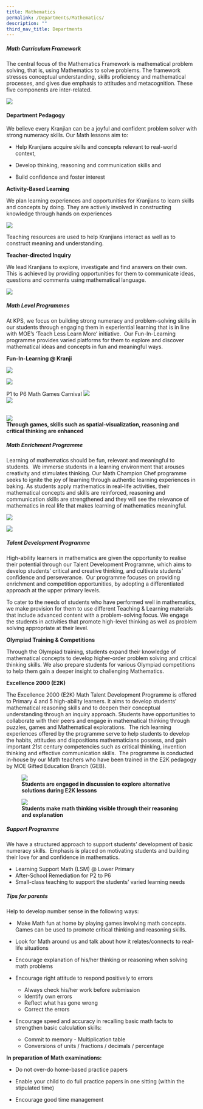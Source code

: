 ```yaml
---
title: Mathematics
permalink: /Departments/Mathematics/
description: ""
third_nav_title: Departments
---
```

##### **Math Curriculum Framework**

  
The central focus of the Mathematics Framework is mathematical problem solving, that is, using Mathematics to solve problems. The framework stresses conceptual understanding, skills proficiency and mathematical processes, and gives due emphasis to attitudes and metacognition. These five components are inter-related.&nbsp;

![](/images/Our%20Curriculum/Departments/Mathematics/M1.png)

#### **Department Pedagogy**

We believe every Kranjian can be a joyful and confident problem solver with strong numeracy skills. Our Math lessons aim to:


- Help Kranjians acquire skills and concepts relevant to real-world context,

- Develop thinking, reasoning and communication skills and&nbsp;

- Build confidence and foster interest&nbsp;
  
**Activity-Based Learning**

We plan learning experiences and opportunities for Kranjians to learn skills and concepts by doing. They are actively involved in constructing knowledge through hands on experiences&nbsp;

![](/images/Our%20Curriculum/Departments/Mathematics/M2.png)

  

Teaching resources are used to help Kranjians interact as well as to construct meaning and understanding.

**Teacher-directed Inquiry**

We lead Kranjians to explore, investigate and find answers on their own. This is achieved by providing opportunities for them to communicate ideas, questions and comments using mathematical language.&nbsp;

![](/images/Our%20Curriculum/Departments/Mathematics/M3.png)

  

##### **Math Level Programmes**

  

At KPS, we focus on building strong numeracy and problem-solving skills in our students through engaging them in experiential learning that is in line with MOE’s ‘Teach Less Learn More’ initiative.&nbsp; Our Fun-In-Learning programme provides varied platforms for them to explore and discover mathematical ideas and concepts in fun and meaningful ways.  

  

**Fun-In-Learning @ Kranji**<br>

![](/images/Our%20Curriculum/Departments/Mathematics/p1_mathtrail.png)
<br>

![](/images/Our%20Curriculum/Departments/Mathematics/p2_funtime.png)

P1  to P6 Math Games Carnival
![](/images/Our%20Curriculum/Departments/Mathematics/Math%20Carnival_3.png)<br>
![](/images/Our%20Curriculum/Departments/Mathematics/Math%20Carnival_2.png)

<br>
	<img src="/images/Our%20Curriculum/Departments/Mathematics/Math Carnival_1.png">
<figcaption> <strong>Through games, skills such as spatial-visualization, reasoning and critical thinking are enhanced </strong> </figcaption>


##### **Math Enrichment Programme**

Learning of mathematics should be fun, relevant and meaningful to students.&nbsp; We immerse students in a learning environment that arouses creativity and stimulates thinking. Our Math Champion Chef programme seeks to ignite the joy of learning through authentic learning experiences in baking. As students apply mathematics in real-life activities, their mathematical concepts and skills are reinforced, reasoning and communication skills are strengthened and they will see the relevance of mathematics in real life that makes learning of mathematics meaningful.

  

![](/images/Our%20Curriculum/Departments/Mathematics/M8.png)

![](/images/Our%20Curriculum/Departments/Mathematics/M9.png)

##### **Talent Development Programme**

High-ability learners in mathematics are given the opportunity to realise their potential through our Talent Development Programme, which aims to develop&nbsp;students’ critical and creative thinking, and cultivate students’ confidence and perseverance.&nbsp; Our programme focuses on providing enrichment and competition opportunities, by adopting a differentiated approach at the upper primary levels.

  

To cater to the needs of students who have performed well in mathematics, we make provision for them to use different Teaching &amp; Learning materials that include advanced content with a problem-solving focus. We&nbsp;engage the students in activities that promote high-level thinking as well as problem solving appropriate at their level.

  

**Olympiad Training &amp; Competitions**

Through the Olympiad training, students expand their knowledge of mathematical concepts to develop higher-order problem solving and critical thinking skills. We also prepare students for various Olympiad competitions to help them gain a deeper insight to challenging Mathematics.&nbsp;&nbsp;

**Excellence 2000 (E2K)**

The Excellence 2000 (E2K) Math Talent Development Programme is offered to Primary 4 and 5 high-ability learners. It aims to develop students’ mathematical reasoning skills and to deepen their conceptual understanding through an inquiry approach.&nbsp;Students have opportunities to collaborate with their peers and engage in mathematical thinking through puzzles, games and Mathematical explorations.&nbsp;&nbsp;The rich learning experiences offered by the programme serve to help students to develop the habits, attitudes and dispositions mathematicians possess, and gain important 21st century competencies such as critical thinking, invention thinking and effective communication skills.&nbsp; The programme is conducted in-house by our Math teachers who have been trained in the E2K pedagogy by MOE Gifted Education Branch (GEB).


<figure>

<img src="/images/Our%20Curriculum/Departments/Mathematics/M10.png">

<figcaption> <strong> Students are engaged in discussion to explore alternative solutions during E2K lessons </strong> </figcaption>

</figure>

<figure>

<img src="/images/Our%20Curriculum/Departments/Mathematics/M11.png">

<figcaption> <strong> Students make math thinking visible through their reasoning and explanation </strong> </figcaption>

</figure>


##### **Support Programme**

  

We have a structured approach to support students’ development of basic numeracy skills.&nbsp; Emphasis is placed on motivating students and building their love for and confidence in mathematics.

* Learning Support Math (LSM) @ Lower Primary
* After-School Remediation for P2 to P6
* Small-class teaching to support the students’ varied learning needs&nbsp;

##### **Tips for parents**

Help to develop number sense in the following ways:

* &nbsp;Make Math fun at home by playing games involving math concepts. Games can be used to promote critical thinking&nbsp;and reasoning skills.

* Look for Math around us and talk about how it relates/connects to real-life situations

* Encourage explanation of his/her thinking or reasoning when solving math problems

* Encourage right attitude to respond positively to errors

	- Always check his/her work before submission
	- Identify own errors
	- Reflect what has gone wrong
	- Correct the errors
* Encourage speed and accuracy in recalling basic math facts to strengthen basic calculation skills:
	- Commit to memory - Multiplication table
	- Conversions of units / fractions / decimals / percentage

**In preparation of Math examinations:**

* Do not over-do home-based practice papers

* Enable your child to do full practice papers in one sitting (within the stipulated time)

* Encourage good time management